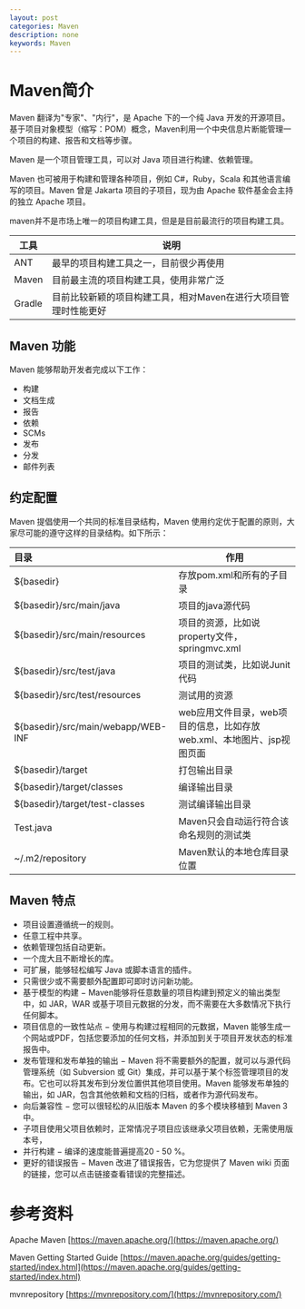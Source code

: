 ```yaml
---
layout: post
categories: Maven
description: none
keywords: Maven
---
```

# Maven简介
Maven 翻译为"专家"、"内行"，是 Apache 下的一个纯 Java 开发的开源项目。基于项目对象模型（缩写：POM）概念，Maven利用一个中央信息片断能管理一个项目的构建、报告和文档等步骤。

Maven 是一个项目管理工具，可以对 Java 项目进行构建、依赖管理。

Maven 也可被用于构建和管理各种项目，例如 C#，Ruby，Scala 和其他语言编写的项目。Maven 曾是 Jakarta 项目的子项目，现为由 Apache 软件基金会主持的独立 Apache 项目。

maven并不是市场上唯一的项目构建工具，但是是目前最流行的项目构建工具。

| 工具       | 说明                                                  |
|----------|-------------------------------------------------------|
| ANT      | 最早的项目构建工具之一，目前很少再使用                        |
| Maven    | 目前最主流的项目构建工具，使用非常广泛                         |
| Gradle   | 目前比较新颖的项目构建工具，相对Maven在进行大项目管理时性能更好    |

## Maven 功能

Maven 能够帮助开发者完成以下工作：

- 构建
- 文档生成
- 报告
- 依赖
- SCMs
- 发布
- 分发
- 邮件列表

## 约定配置
Maven 提倡使用一个共同的标准目录结构，Maven 使用约定优于配置的原则，大家尽可能的遵守这样的目录结构。如下所示：

| 目录                                 | 作用                                                       |
|:-----------------------------------|----------------------------------------------------------|
| ${basedir}                         | 存放pom.xml和所有的子目录                                         |
| ${basedir}/src/main/java           | 项目的java源代码                                               |
| ${basedir}/src/main/resources      | 项目的资源，比如说property文件，springmvc.xml                        |
| ${basedir}/src/test/java           | 项目的测试类，比如说Junit代码                                        |
| ${basedir}/src/test/resources      | 测试用的资源                                                   |
| ${basedir}/src/main/webapp/WEB-INF | web应用文件目录，web项目的信息，比如存放web.xml、本地图片、jsp视图页面  |
| ${basedir}/target                  | 打包输出目录                                                   |
| ${basedir}/target/classes          | 编译输出目录                                                   |
| ${basedir}/target/test-classes     | 测试编译输出目录                                                 |
| Test.java                          | Maven只会自动运行符合该命名规则的测试类                                   |
| ~/.m2/repository                   | Maven默认的本地仓库目录位置                                         |


## Maven 特点

- 项目设置遵循统一的规则。
- 任意工程中共享。
- 依赖管理包括自动更新。
- 一个庞大且不断增长的库。
- 可扩展，能够轻松编写 Java 或脚本语言的插件。
- 只需很少或不需要额外配置即可即时访问新功能。
- 基于模型的构建 − Maven能够将任意数量的项目构建到预定义的输出类型中，如 JAR，WAR 或基于项目元数据的分发，而不需要在大多数情况下执行任何脚本。
- 项目信息的一致性站点 − 使用与构建过程相同的元数据，Maven 能够生成一个网站或PDF，包括您要添加的任何文档，并添加到关于项目开发状态的标准报告中。
- 发布管理和发布单独的输出 − Maven 将不需要额外的配置，就可以与源代码管理系统（如 Subversion 或 Git）集成，并可以基于某个标签管理项目的发布。它也可以将其发布到分发位置供其他项目使用。Maven 能够发布单独的输出，如 JAR，包含其他依赖和文档的归档，或者作为源代码发布。
- 向后兼容性 − 您可以很轻松的从旧版本 Maven 的多个模块移植到 Maven 3 中。
- 子项目使用父项目依赖时，正常情况子项目应该继承父项目依赖，无需使用版本号，
- 并行构建 − 编译的速度能普遍提高20 - 50 %。
- 更好的错误报告 − Maven 改进了错误报告，它为您提供了 Maven wiki 页面的链接，您可以点击链接查看错误的完整描述。


# 参考资料	
Apache Maven [https://maven.apache.org/](https://maven.apache.org/)

Maven Getting Started Guide [https://maven.apache.org/guides/getting-started/index.html](https://maven.apache.org/guides/getting-started/index.html)

mvnrepository [https://mvnrepository.com/](https://mvnrepository.com/)
